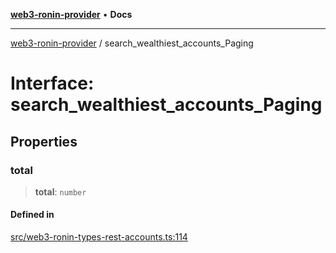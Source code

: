 [**web3-ronin-provider**](../README.md) • **Docs**

***

[web3-ronin-provider](../globals.md) / search\_wealthiest\_accounts\_Paging

# Interface: search\_wealthiest\_accounts\_Paging

## Properties

### total

> **total**: `number`

#### Defined in

[src/web3-ronin-types-rest-accounts.ts:114](https://github.com/chuacw/web3-ronin-provider/blob/1a659b81d9c7d7afbced0ae2b11550f4f6c0a233/src/web3-ronin-types-rest-accounts.ts#L114)
